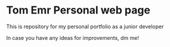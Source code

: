 # Tom Emr Personal web page

This is repository for my personal portfolio as a junior developer

In case you have any ideas for improvements, dm me!
